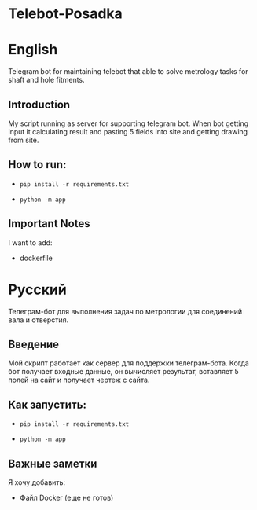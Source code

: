 # Telebot-Posadka
# English

Telegram bot for maintaining telebot that able to solve 
metrology tasks for shaft and hole fitments.

## Introduction

My script running as server for supporting telegram bot.
When bot getting input it calculating result and pasting 
5 fields into site and getting drawing from site.

## How to run:

- ``pip install -r requirements.txt``

- ``python -m app``

## Important Notes

I want to add:

- dockerfile

# Русский

Телеграм-бот для выполнения задач по метрологии для соединений вала и отверстия.

## Введение

Мой скрипт работает как сервер для поддержки телеграм-бота. Когда бот получает входные данные, он вычисляет результат, вставляет 5 полей на сайт и получает чертеж с сайта.

## Как запустить:

- ``pip install -r requirements.txt``

- ``python -m app``

## Важные заметки

Я хочу добавить:

- Файл Docker (еще не готов)
